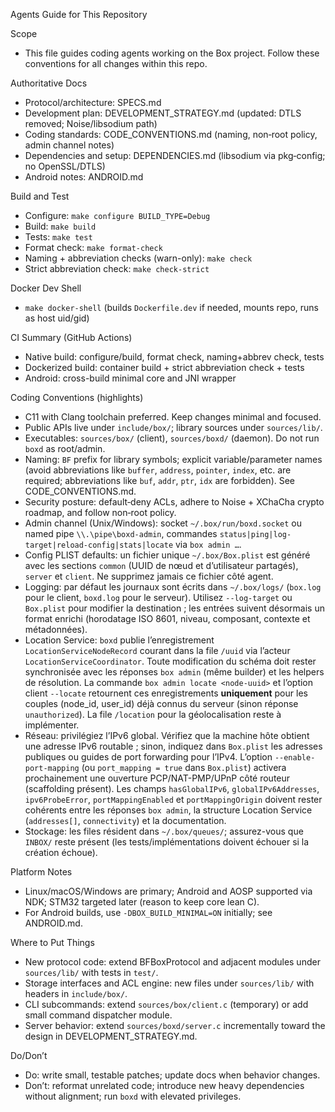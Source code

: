 Agents Guide for This Repository

Scope
- This file guides coding agents working on the Box project. Follow these conventions for all changes within this repo.

Authoritative Docs
- Protocol/architecture: SPECS.md
- Development plan: DEVELOPMENT_STRATEGY.md (updated: DTLS removed; Noise/libsodium path)
- Coding standards: CODE_CONVENTIONS.md (naming, non‑root policy, admin channel notes)
- Dependencies and setup: DEPENDENCIES.md (libsodium via pkg‑config; no OpenSSL/DTLS)
- Android notes: ANDROID.md

Build and Test
- Configure: `make configure BUILD_TYPE=Debug`
- Build: `make build`
- Tests: `make test`
- Format check: `make format-check`
- Naming + abbreviation checks (warn-only): `make check`
- Strict abbreviation check: `make check-strict`

Docker Dev Shell
- `make docker-shell` (builds `Dockerfile.dev` if needed, mounts repo, runs as host uid/gid)

CI Summary (GitHub Actions)
- Native build: configure/build, format check, naming+abbrev check, tests
- Dockerized build: container build + strict abbreviation check + tests
- Android: cross-build minimal core and JNI wrapper

Coding Conventions (highlights)
- C11 with Clang toolchain preferred. Keep changes minimal and focused.
- Public APIs live under `include/box/`; library sources under `sources/lib/`.
- Executables: `sources/box/` (client), `sources/boxd/` (daemon). Do not run `boxd` as root/admin.
- Naming: `BF` prefix for library symbols; explicit variable/parameter names (avoid abbreviations like `buffer`, `address`, `pointer`, `index`, etc. are required; abbreviations like `buf`, `addr`, `ptr`, `idx` are forbidden). See CODE_CONVENTIONS.md.
- Security posture: default‑deny ACLs, adhere to Noise + XChaCha crypto roadmap, and follow non‑root policy.
- Admin channel (Unix/Windows): socket `~/.box/run/boxd.socket` ou named pipe `\\.\pipe\boxd-admin`, commandes `status|ping|log-target|reload-config|stats|locate` via `box admin …`.
- Config PLIST defaults: un fichier unique `~/.box/Box.plist` est généré avec les sections `common` (UUID de nœud et d’utilisateur partagés), `server` et `client`. Ne supprimez jamais ce fichier côté agent.
- Logging: par défaut les journaux sont écrits dans `~/.box/logs/` (`box.log` pour le client, `boxd.log` pour le serveur). Utilisez `--log-target` ou `Box.plist` pour modifier la destination ; les entrées suivent désormais un format enrichi (horodatage ISO 8601, niveau, composant, contexte et métadonnées).
- Location Service: `boxd` publie l’enregistrement `LocationServiceNodeRecord` courant dans la file `/uuid` via l’acteur `LocationServiceCoordinator`. Toute modification du schéma doit rester synchronisée avec les réponses `box admin` (même builder) et les helpers de résolution. La commande `box admin locate <node-uuid>` et l’option client `--locate` retournent ces enregistrements **uniquement** pour les couples (node_id, user_id) déjà connus du serveur (sinon réponse `unauthorized`). La file `/location` pour la géolocalisation reste à implémenter.
- Réseau: privilégiez l’IPv6 global. Vérifiez que la machine hôte obtient une adresse IPv6 routable ; sinon, indiquez dans `Box.plist` les adresses publiques ou guides de port forwarding pour l’IPv4. L’option `--enable-port-mapping` (ou `port_mapping = true` dans `Box.plist`) activera prochainement une ouverture PCP/NAT-PMP/UPnP côté routeur (scaffolding présent). Les champs `hasGlobalIPv6`, `globalIPv6Addresses`, `ipv6ProbeError`, `portMappingEnabled` et `portMappingOrigin` doivent rester cohérents entre les réponses `box admin`, la structure Location Service (`addresses[]`, `connectivity`) et la documentation.
- Stockage: les files résident dans `~/.box/queues/`; assurez-vous que `INBOX/` reste présent (les tests/implémentations doivent échouer si la création échoue).

Platform Notes
- Linux/macOS/Windows are primary; Android and AOSP supported via NDK; STM32 targeted later (reason to keep core lean C).
- For Android builds, use `-DBOX_BUILD_MINIMAL=ON` initially; see ANDROID.md.

Where to Put Things
- New protocol code: extend BFBoxProtocol and adjacent modules under `sources/lib/` with tests in `test/`.
- Storage interfaces and ACL engine: new files under `sources/lib/` with headers in `include/box/`.
- CLI subcommands: extend `sources/box/client.c` (temporary) or add small command dispatcher module.
- Server behavior: extend `sources/boxd/server.c` incrementally toward the design in DEVELOPMENT_STRATEGY.md.

Do/Don’t
- Do: write small, testable patches; update docs when behavior changes.
- Don’t: reformat unrelated code; introduce new heavy dependencies without alignment; run `boxd` with elevated privileges.

